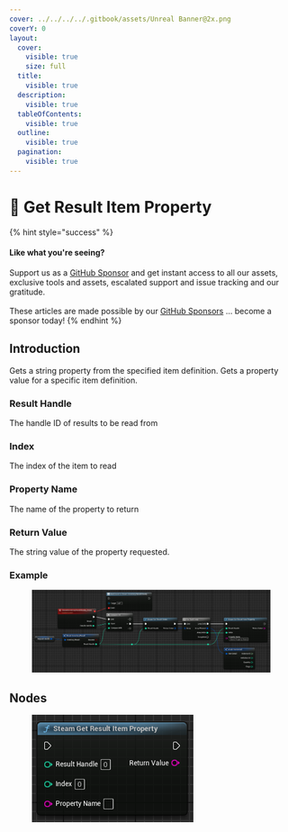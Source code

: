```yaml
---
cover: ../../../../.gitbook/assets/Unreal Banner@2x.png
coverY: 0
layout:
  cover:
    visible: true
    size: full
  title:
    visible: true
  description:
    visible: true
  tableOfContents:
    visible: true
  outline:
    visible: true
  pagination:
    visible: true
---
```


# 🔵 Get Result Item Property

{% hint style="success" %}
#### Like what you're seeing?

Support us as a [GitHub Sponsor](../../../../become-a-sponsor/) and get instant access to all our assets, exclusive tools and assets, escalated support and issue tracking and our gratitude.\
\
These articles are made possible by our [GitHub Sponsors](../../../../become-a-sponsor/) ... become a sponsor today!
{% endhint %}

## Introduction

Gets a string property from the specified item definition. Gets a property value for a specific item definition.

### Result Handle

The handle ID of results to be read from

### Index

The index of the item to read

### Property Name

The name of the property to return

### Return Value

The string value of the property requested.

### Example

<figure><img src="../../../../.gitbook/assets/image (186).png" alt=""><figcaption></figcaption></figure>

## Nodes

<figure><img src="../../../../.gitbook/assets/image (741).png" alt=""><figcaption></figcaption></figure>
